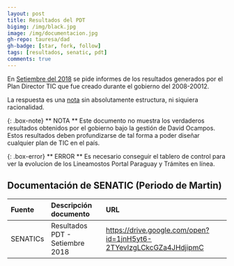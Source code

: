 ```yaml
---
layout: post
title: Resultados del PDT
bigimg: /img/black.jpg
image: /img/documentacion.jpg
gh-repo: tauresa/dad
gh-badge: [star, fork, follow]
tags: [resultados, senatic, pdt]
comments: true
---
```


En [Setiembre del 2018](https://informacionpublica.paraguay.gov.py/portal/#!/ciudadano/solicitud/15768) se pide informes de los resultados generados por el Plan Director TIC que fue creado durante el gobierno del 2008-20012.

La respuesta es una [nota](https://informacionpublica.paraguay.gov.py/public/21371-solicitud15768docx-solicitud15768.docx) sin absolutamente estructura, ni siquiera racionalidad.

{: .box-note}
** NOTA ** Este documento no muestra los verdaderos resultados obtenidos por el gobierno bajo la gestión de David Ocampos. Estos resultados deben profundizarse de tal forma a poder diseñar cualquier plan de TIC en el país.

{: .box-error}
** ERROR ** Es necesario conseguir el tablero de control para ver la evolucion de los Lineamostos Portal Paraguay y Trámites en línea. 

## Documentación de SENATIC (Periodo de Martin)

| Fuente | Descripción documento | URL |
|:------|:------|:----|
|SENATICs|Resultados PDT - Setiembre 2018|https://drive.google.com/open?id=1jnH5yt6-2TYevIzgLCkcGZa4JHdjipmC|